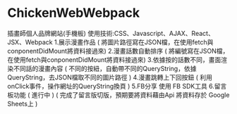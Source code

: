 # ChickenWebWebpack
插畫師個人品牌網站(手機板)
使用技術:CSS、Javascript、AJAX、React、JSX、Webpack
1.展示漫畫作品
( 將圖片路徑寫在JSON檔，在使用fetch與conponentDidMount將資料接過來)
2.漫畫話數自動排序
   ( 將編號寫在JSON檔，在使用fetch與conponentDidMount將資料接過來)
3.依據按的話數不同，畫面渲染不同話的漫畫內容
   ( 不同的按紐，自動帶不同的QueryString，依據QueryString，去JSON檔取不同的圖片路徑 )
4.漫畫跳轉上下回按鈕
   ( 利用onClick事件，操作網址的QueryString換頁 )
5.FB分享 使用 FB SDK工具
6.留言板功能  ( 進行中 )
   ( 完成了留言版切版，預期要將資料藉由Api 將資料存於 Google Sheets上 )
